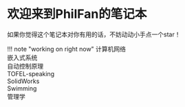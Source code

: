 # 欢迎来到PhilFan的笔记本



如果你觉得这个笔记本对你有用的话，不妨动动小手点一个star！

!!! note "working on right now"
	计算机网络<br>
    嵌入式系统<br>
    自动控制原理<br>
    TOFEL-speaking<br>
    SolidWorks<br>
    Swimming<br>
    管理学<br>
    
